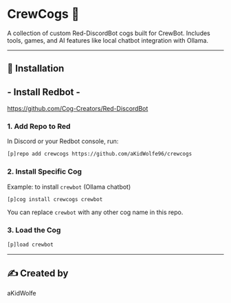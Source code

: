 # CrewCogs 🔧
A collection of custom Red-DiscordBot cogs built for CrewBot. Includes tools, games, and AI features like local chatbot integration with Ollama.

---

## 🚀 Installation

## - Install Redbot - 
https://github.com/Cog-Creators/Red-DiscordBot

### 1. Add Repo to Red
In Discord or your Redbot console, run:

```bash
[p]repo add crewcogs https://github.com/aKidWolfe96/crewcogs
```

### 2. Install Specific Cog
Example: to install `crewbot` (Ollama chatbot)

```bash
[p]cog install crewcogs crewbot
```

You can replace `crewbot` with any other cog name in this repo.

### 3. Load the Cog

```bash
[p]load crewbot
```
---
## ✍️ Created by
aKidWolfe
